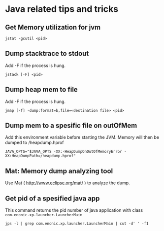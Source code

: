 # Java related tips and tricks

## Get Memory utilization for jvm
```
jstat -gcutil <pid>
```

## Dump stacktrace to stdout
Add -F if the process is hung.
```
jstack [-F] <pid>
```

## Dump heap mem to file
Add -F if the process is hung.
```
jmap [-f] -dump:format=b,file=<destination file> <pid>
```

## Dump mem to a spesific file on outOfMem
Add this environment variable before starting the JVM. Memory will then be dumped to /heapdump.hprof
```
JAVA_OPTS="$JAVA_OPTS -XX:-HeapDumpOnOutOfMemoryError -XX:HeapDumpPath=/heapdump.hprof"
```

## Mat: Memory dump analyzing tool
Use Mat ( http://www.eclipse.org/mat/ ) to analyze the dump.


## Get pid of a spesified java app
This command returns the pid number of java application with class `com.enonic.xp.launcher.LauncherMain`
```
jps -l | grep com.enonic.xp.launcher.LauncherMain | cut -d' ' -f1
```

